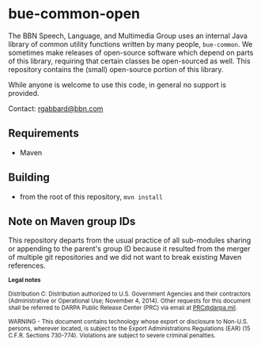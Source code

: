 bue-common-open
===============

The BBN Speech, Language, and Multimedia Group uses an internal Java library of common
utility functions written by many people, `bue-common`.  We sometimes make releases of open-source 
software which depend on parts of this library, requiring that certain classes
be open-sourced as well.  This repository contains the (small) open-source 
portion of this library. 

While anyone is welcome to use this code, in general no support is provided.

Contact: rgabbard@bbn.com

## Requirements
* Maven

## Building
* from the root of this repository, `mvn install`

## Note on Maven group IDs

This repository departs from the usual practice of all sub-modules sharing
or appending to the parent's group ID because it resulted from the merger
of multiple git repositories and we did not want to break existing Maven
references.

<sub>**Legal notes**</sub>

<sub>Distribution C: Distribution authorized to U.S. Government Agencies and their contractors (Administrative or Operational Use; November 4, 2014).  Other requests for this document shall be referred to DARPA Public Release Center (PRC) via email at PRC@darpa.mil. </sub>

<sub>WARNING - This document contains technology whose export or disclosure to
Non-U.S. persons, wherever located, is subject to the Export Administrations
Regulations (EAR) (15 C.F.R. Sections 730-774). Violations are subject to
severe criminal penalties.</sub>
